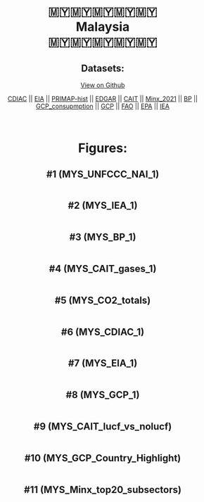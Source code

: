 
<center>
<h1 align="center">
🇲🇾🇲🇾🇲🇾🇲🇾🇲🇾
<br>
Malaysia
<br>
🇲🇾🇲🇾🇲🇾🇲🇾🇲🇾
</h1>
<h2>Datasets:</h2>
<p><a href="https://github.com/dquintani/GreenhouseData/tree/master/country_data/MYS_Malaysia/data">View on Github</a>
<br></p><p><a href="data/MYS_CDIAC.csv">CDIAC</a> || <a href="data/MYS_EIA.csv">EIA</a> || <a href="data/MYS_PRIMAP-hist.csv">PRIMAP-hist</a> || <a href="data/MYS_EDGAR.csv">EDGAR</a> || <a href="data/MYS_CAIT.csv">CAIT</a> || <a href="data/MYS_Minx_2021.csv">Minx_2021</a> || <a href="data/MYS_BP.csv">BP</a> || <a href="data/MYS_GCP_consupmption.csv">GCP_consupmption</a> || <a href="data/MYS_GCP.csv">GCP</a> || <a href="data/MYS_FAO.csv">FAO</a> || <a href="data/MYS_EPA.csv">EPA</a> || <a href="data/MYS_IEA.csv">IEA</a></p><p><br></p>
<h1>Figures:</h1><h2>#1 (MYS_UNFCCC_NAI_1)</h2>
<p><img alt="" src="figures/MYS_UNFCCC_NAI_1.png" /></p><h2>#2 (MYS_IEA_1)</h2>
<p><img alt="" src="figures/MYS_IEA_1.png" /></p><h2>#3 (MYS_BP_1)</h2>
<p><img alt="" src="figures/MYS_BP_1.png" /></p><h2>#4 (MYS_CAIT_gases_1)</h2>
<p><img alt="" src="figures/MYS_CAIT_gases_1.png" /></p><h2>#5 (MYS_CO2_totals)</h2>
<p><img alt="" src="figures/MYS_CO2_totals.png" /></p><h2>#6 (MYS_CDIAC_1)</h2>
<p><img alt="" src="figures/MYS_CDIAC_1.png" /></p><h2>#7 (MYS_EIA_1)</h2>
<p><img alt="" src="figures/MYS_EIA_1.png" /></p><h2>#8 (MYS_GCP_1)</h2>
<p><img alt="" src="figures/MYS_GCP_1.png" /></p><h2>#9 (MYS_CAIT_lucf_vs_nolucf)</h2>
<p><img alt="" src="figures/MYS_CAIT_lucf_vs_nolucf.png" /></p><h2>#10 (MYS_GCP_Country_Highlight)</h2>
<p><img alt="" src="figures/MYS_GCP_Country_Highlight.png" /></p><h2>#11 (MYS_Minx_top20_subsectors)</h2>
<p><img alt="" src="figures/MYS_Minx_top20_subsectors.png" /></p>